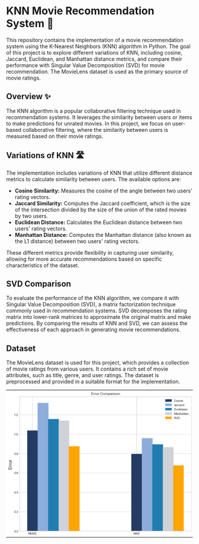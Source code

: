 # KNN Movie Recommendation System 🎥

This repository contains the implementation of a movie recommendation system using the K-Nearest Neighbors (KNN) algorithm in Python. The goal of this project is to explore different variations of KNN, including cosine, Jaccard, Euclidean, and Manhattan distance metrics, and compare their performance with Singular Value Decomposition (SVD) for movie recommendation. The MovieLens dataset is used as the primary source of movie ratings.

## Overview ✨

The KNN algorithm is a popular collaborative filtering technique used in recommendation systems. It leverages the similarity between users or items to make predictions for unrated movies. In this project, we focus on user-based collaborative filtering, where the similarity between users is measured based on their movie ratings.

## Variations of KNN 🛣️

The implementation includes variations of KNN that utilize different distance metrics to calculate similarity between users. The available options are:

- **Cosine Similarity:** Measures the cosine of the angle between two users' rating vectors.
- **Jaccard Similarity:** Computes the Jaccard coefficient, which is the size of the intersection divided by the size of the union of the rated movies by two users.
- **Euclidean Distance:** Calculates the Euclidean distance between two users' rating vectors.
- **Manhattan Distance:** Computes the Manhattan distance (also known as the L1 distance) between two users' rating vectors.

These different metrics provide flexibility in capturing user similarity, allowing for more accurate recommendations based on specific characteristics of the dataset.

## SVD Comparison

To evaluate the performance of the KNN algorithm, we compare it with Singular Value Decomposition (SVD), a matrix factorization technique commonly used in recommendation systems. SVD decomposes the rating matrix into lower-rank matrices to approximate the original matrix and make predictions. By comparing the results of KNN and SVD, we can assess the effectiveness of each approach in generating movie recommendations.

## Dataset

The MovieLens dataset is used for this project, which provides a collection of movie ratings from various users. It contains a rich set of movie attributes, such as title, genre, and user ratings. The dataset is preprocessed and provided in a suitable format for the implementation.

![Image Name](linear_image.png)

